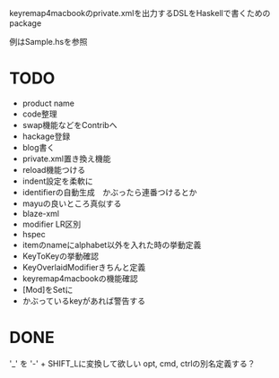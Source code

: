 
keyremap4macbookのprivate.xmlを出力するDSLをHaskellで書くためのpackage

例はSample.hsを参照

TODO
================

- product name
- code整理
- swap機能などをContribへ
- hackage登録
- blog書く
- private.xml置き換え機能
- reload機能つける
- indent設定を柔軟に
- identifierの自動生成　かぶったら連番つけるとか
- mayuの良いところ真似する
- blaze-xml
- modifier LR区別
- hspec
- itemのnameにalphabet以外を入れた時の挙動定義
- KeyToKeyの挙動確認
- KeyOverlaidModifierきちんと定義
- keyremap4macbookの機能確認
- [Mod]をSetに
- かぶっているkeyがあれば警告する

DONE
==================

'_' を '-' + SHIFT_Lに変換して欲しい
opt, cmd, ctrlの別名定義する？
